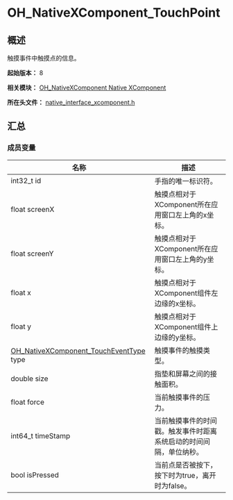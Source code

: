 # OH_NativeXComponent_TouchPoint
<!--Kit: ArkUI-->
<!--Subsystem: ArkUI-->
<!--Owner: @zjsxstar-->
<!--Designer: @sunbees-->
<!--Tester: @liuli0427-->
<!--Adviser: @HelloCrease-->

## 概述

触摸事件中触摸点的信息。

**起始版本：** 8

**相关模块：** [OH_NativeXComponent Native XComponent](capi-oh-nativexcomponent-native-xcomponent.md)

**所在头文件：** [native_interface_xcomponent.h](capi-native-interface-xcomponent-h.md)

## 汇总

### 成员变量

| 名称 | 描述 |
| -- | -- |
| int32_t id | 手指的唯一标识符。 |
| float screenX | 触摸点相对于XComponent所在应用窗口左上角的x坐标。 |
| float screenY | 触摸点相对于XComponent所在应用窗口左上角的y坐标。 |
| float x | 触摸点相对于XComponent组件左边缘的x坐标。 |
| float y | 触摸点相对于XComponent组件上边缘的y坐标。 |
| [OH_NativeXComponent_TouchEventType](capi-native-interface-xcomponent-h.md#oh_nativexcomponent_toucheventtype) type | 触摸事件的触摸类型。 |
| double size | 指垫和屏幕之间的接触面积。 |
| float force | 当前触摸事件的压力。 |
| int64_t timeStamp | 当前触摸事件的时间戳。触发事件时距离系统启动的时间间隔，单位纳秒。 |
| bool isPressed | 当前点是否被按下，按下时为true，离开时为false。 |


